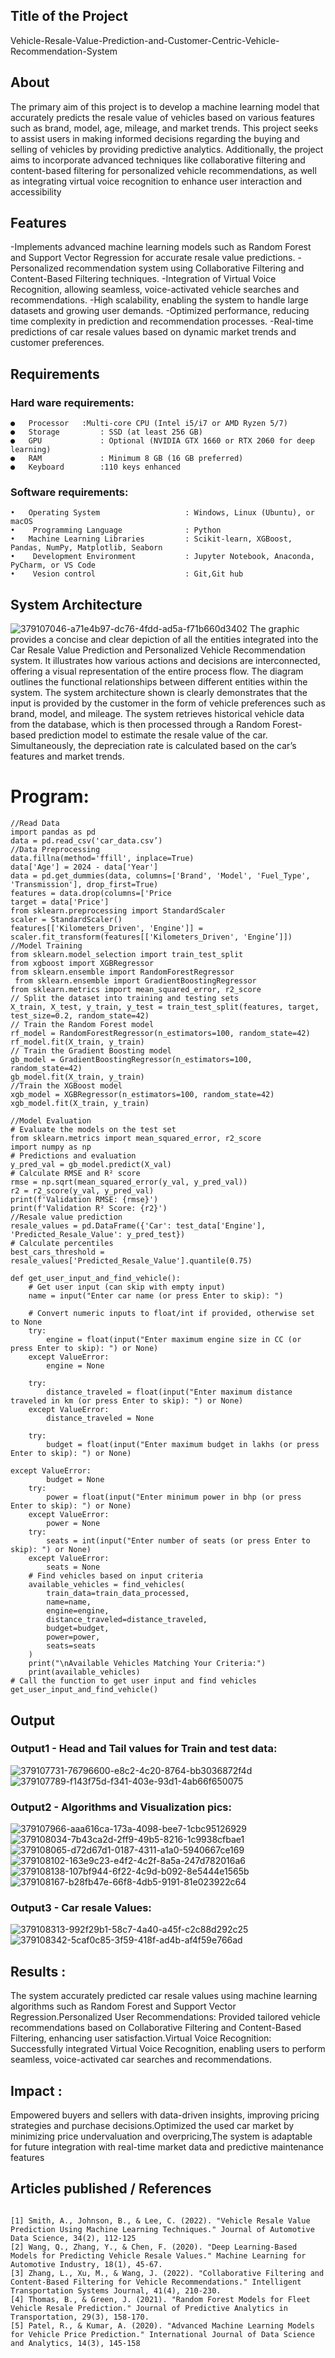 ## Title of the Project
Vehicle-Resale-Value-Prediction-and-Customer-Centric-Vehicle-Recommendation-System

## About
The primary aim of this project is to develop a machine learning model that accurately predicts the resale value of vehicles based on various features such as brand, model, age, mileage, and market trends. This project seeks to assist users in making informed decisions regarding the buying and selling of vehicles by providing predictive analytics. Additionally, the project aims to incorporate advanced techniques like collaborative filtering and content-based filtering for personalized vehicle recommendations, as well as integrating virtual voice recognition to enhance user interaction and accessibility

## Features
-Implements advanced machine learning models such as Random Forest and Support Vector Regression for accurate resale value predictions.
-Personalized recommendation system using Collaborative Filtering and Content-Based Filtering techniques.
-Integration of Virtual Voice Recognition, allowing seamless, voice-activated vehicle searches and recommendations.
-High scalability, enabling the system to handle large datasets and growing user demands.
-Optimized performance, reducing time complexity in prediction and recommendation processes.
-Real-time predictions of car resale values based on dynamic market trends and customer preferences.

## Requirements
### Hard ware requirements:
```
●	Processor	:Multi-core CPU (Intel i5/i7 or AMD Ryzen 5/7)
●	Storage         : SSD (at least 256 GB)
●	GPU             : Optional (NVIDIA GTX 1660 or RTX 2060 for deep learning)
●	RAM             : Minimum 8 GB (16 GB preferred)
●	Keyboard        :110 keys enhanced
```
### Software requirements:
```
•	Operating System                   : Windows, Linux (Ubuntu), or macOS
•	 Programming Language              : Python
•	Machine Learning Libraries         : Scikit-learn, XGBoost, Pandas, NumPy, Matplotlib, Seaborn
•	 Development Environment           : Jupyter Notebook, Anaconda, PyCharm, or VS Code
•	 Vesion control                    : Git,Git hub
```

## System Architecture
![379107046-a71e4b97-dc76-4fdd-ad5a-f71b660d3402](https://github.com/user-attachments/assets/2636083e-157c-4112-b4e1-e85d720f5b4f)
The graphic provides a concise and clear depiction of all the entities integrated into the Car Resale Value Prediction and Personalized Vehicle Recommendation system. It illustrates how various actions and decisions are interconnected, offering a visual representation of the entire process flow. The diagram outlines the functional relationships between different entities within the system. The system architecture shown is clearly demonstrates that the input is provided by the customer in the form of vehicle preferences such as brand, model, and mileage. The system retrieves historical vehicle data from the database, which is then processed through a Random Forest-based prediction model to estimate the resale value of the car. Simultaneously, the depreciation rate is calculated based on the car’s features and market trends.
# Program:
```
//Read Data
import pandas as pd
data = pd.read_csv('car_data.csv’)
//Data Preprocessing
data.fillna(method='ffill', inplace=True)
data['Age'] = 2024 - data['Year']
data = pd.get_dummies(data, columns=['Brand', 'Model', 'Fuel_Type', 'Transmission'], drop_first=True)
features = data.drop(columns=['Price
target = data['Price']
from sklearn.preprocessing import StandardScaler
scaler = StandardScaler()
features[['Kilometers_Driven', 'Engine']] = scaler.fit_transform(features[['Kilometers_Driven', 'Engine’]])
//Model Training
from sklearn.model_selection import train_test_split 
from xgboost import XGBRegressor 
from sklearn.ensemble import RandomForestRegressor
 from sklearn.ensemble import GradientBoostingRegressor
from sklearn.metrics import mean_squared_error, r2_score
// Split the dataset into training and testing sets
X_train, X_test, y_train, y_test = train_test_split(features, target, test_size=0.2, random_state=42)
// Train the Random Forest model
rf_model = RandomForestRegressor(n_estimators=100, random_state=42)
rf_model.fit(X_train, y_train)
// Train the Gradient Boosting model
gb_model = GradientBoostingRegressor(n_estimators=100, random_state=42)
gb_model.fit(X_train, y_train)
//Train the XGBoost model
xgb_model = XGBRegressor(n_estimators=100, random_state=42)
xgb_model.fit(X_train, y_train)

//Model Evaluation
# Evaluate the models on the test set
from sklearn.metrics import mean_squared_error, r2_score
import numpy as np
# Predictions and evaluation
y_pred_val = gb_model.predict(X_val)
# Calculate RMSE and R² score
rmse = np.sqrt(mean_squared_error(y_val, y_pred_val))
r2 = r2_score(y_val, y_pred_val)
print(f'Validation RMSE: {rmse}')
print(f'Validation R² Score: {r2}')
//Resale value prediction
resale_values = pd.DataFrame({'Car': test_data['Engine'], 'Predicted_Resale_Value': y_pred_test})
# Calculate percentiles
best_cars_threshold = resale_values['Predicted_Resale_Value'].quantile(0.75)

def get_user_input_and_find_vehicle():
    # Get user input (can skip with empty input)
    name = input("Enter car name (or press Enter to skip): ")

    # Convert numeric inputs to float/int if provided, otherwise set to None
    try:
        engine = float(input("Enter maximum engine size in CC (or press Enter to skip): ") or None)
    except ValueError:
        engine = None

    try:
        distance_traveled = float(input("Enter maximum distance traveled in km (or press Enter to skip): ") or None)
    except ValueError:
        distance_traveled = None

    try:
        budget = float(input("Enter maximum budget in lakhs (or press Enter to skip): ") or None)

except ValueError:
        budget = None
    try:
        power = float(input("Enter minimum power in bhp (or press Enter to skip): ") or None)
    except ValueError:
        power = None
    try:
        seats = int(input("Enter number of seats (or press Enter to skip): ") or None)
    except ValueError:
        seats = None
    # Find vehicles based on input criteria
    available_vehicles = find_vehicles(
        train_data=train_data_processed,
        name=name,
        engine=engine,
        distance_traveled=distance_traveled,
        budget=budget,
        power=power,
        seats=seats
    )
    print("\nAvailable Vehicles Matching Your Criteria:")
    print(available_vehicles)
# Call the function to get user input and find vehicles
get_user_input_and_find_vehicle()

```

## Output
### Output1 - Head and Tail values for Train and test data:
![379107731-76796600-e8c2-4c20-8764-bb3036872f4d](https://github.com/user-attachments/assets/c67aac9c-120f-4813-b2b8-708997776af7)
![379107789-f143f75d-f341-403e-93d1-4ab66f650075](https://github.com/user-attachments/assets/6f14d62a-c801-454b-aa43-eba6c350a83c)

### Output2 - Algorithms and Visualization pics:
![379107966-aaa616ca-173a-4098-bee7-1cbc95126929](https://github.com/user-attachments/assets/53f12e59-8877-4c24-af7f-c220df5623b4)
![379108034-7b43ca2d-2ff9-49b5-8216-1c9938cfbae1](https://github.com/user-attachments/assets/7c5dd5fc-b597-4d88-bcf8-60148fd5619e)
![379108065-d72d67d1-0187-4311-a1a0-5940667ce169](https://github.com/user-attachments/assets/7efd7d3b-f7b3-49f9-9f9b-376cca55da2c)
![379108102-163e9c23-e4f2-4c2f-8a5a-247d782016a6](https://github.com/user-attachments/assets/729d891d-6c52-49f4-b25f-fed36862a8e1)
![379108138-107bf944-6f22-4c9d-b092-8e5444e1565b](https://github.com/user-attachments/assets/afcd5222-de87-478d-9754-95a9d722b007)
![379108167-b28fb47e-66f8-4db5-9191-81e023922c64](https://github.com/user-attachments/assets/b2b20618-d9bd-4f79-b848-901ebd74122e)

### Output3 - Car resale Values:
![379108313-992f29b1-58c7-4a40-a45f-c2c88d292c25](https://github.com/user-attachments/assets/8c3f3e97-1fb8-466d-83a2-12a9373ac0d0)
![379108342-5caf0c85-3f59-418f-ad4b-af4f59e766ad](https://github.com/user-attachments/assets/037d7096-6fdb-495f-a44a-43d5363ccbc4)

## Results :
The system accurately predicted car resale values using machine learning algorithms such as Random Forest and Support Vector Regression.Personalized User Recommendations: Provided tailored vehicle recommendations based on Collaborative Filtering and Content-Based Filtering, enhancing user satisfaction.Virtual Voice Recognition: Successfully integrated Virtual Voice Recognition, enabling users to perform seamless, voice-activated car searches and recommendations.
## Impact :
Empowered buyers and sellers with data-driven insights, improving pricing strategies and purchase decisions.Optimized the used car market by minimizing price undervaluation and overpricing,The system is adaptable for future integration with real-time market data and predictive maintenance features

## Articles published / References
```

[1] Smith, A., Johnson, B., & Lee, C. (2022). "Vehicle Resale Value Prediction Using Machine Learning Techniques." Journal of Automotive Data Science, 34(2), 112-125 
[2] Wang, Q., Zhang, Y., & Chen, F. (2020). "Deep Learning-Based Models for Predicting Vehicle Resale Values." Machine Learning for Automotive Industry, 18(1), 45-67.
[3] Zhang, L., Xu, M., & Wang, J. (2022). "Collaborative Filtering and Content-Based Filtering for Vehicle Recommendations." Intelligent Transportation Systems Journal, 41(4), 210-230. 
[4] Thomas, B., & Green, J. (2021). "Random Forest Models for Fleet Vehicle Resale Prediction." Journal of Predictive Analytics in Transportation, 29(3), 158-170. 
[5] Patel, R., & Kumar, A. (2020). "Advanced Machine Learning Models for Vehicle Price Prediction." International Journal of Data Science and Analytics, 14(3), 145-158


```




